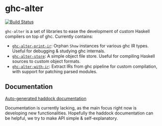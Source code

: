 # ghc-alter

[![Build Status](https://travis-ci.org/TerrorJack/ghc-alter.svg)](https://travis-ci.org/TerrorJack/ghc-alter)

`ghc-alter` is a set of libraries to ease the development of custom Haskell compilers on top of ghc. Currently contains:

* [`ghc-alter-print-ir`](ghc-alter-print-ir/): Orphan `Show` instances for various ghc IR types. Useful for debugging & studying ghc internals.
* [`ghc-alter-store`](ghc-alter-store/): A simple object file store. Useful for compiling Haskell sources to custom object formats.
* [`ghc-alter-with-ir`](ghc-alter-with-ir/): Extract IRs from ghc pipeline for custom compilation, with support for patching parsed modules.

## Documentation

[Auto-generated haddock documentation](https://terrorjack.github.io/ghc-alter/)

Documentation is currently lacking, as the main focus right now is developing new functionalities. Hopefully the haddock documentation can be helpful, we try to make API simple & self-explanatory.
